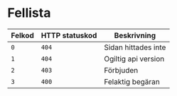 # Fellista

| Felkod | HTTP statuskod | Beskrivning         |
| ------ | -------------- | ------------------- |
| `0`    | `404`          | Sidan hittades inte |
| `1`    | `404`          | Ogiltig api version |
| `2`    | `403`          | Förbjuden           |
| `3`    | `400`          | Felaktig begäran    |
